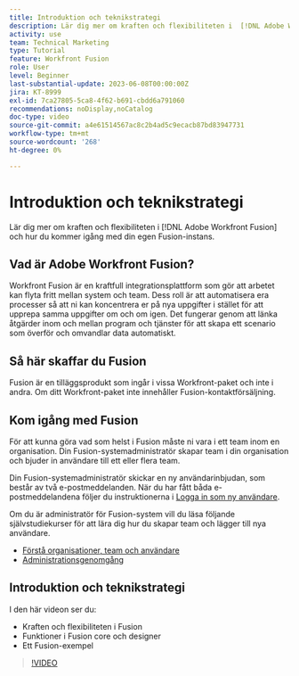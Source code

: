 ```yaml
---
title: Introduktion och teknikstrategi
description: Lär dig mer om kraften och flexibiliteten i  [!DNL Adobe Workfront Fusion] och hur du kommer igång med din egen Fusion-instans.
activity: use
team: Technical Marketing
type: Tutorial
feature: Workfront Fusion
role: User
level: Beginner
last-substantial-update: 2023-06-08T00:00:00Z
jira: KT-8999
exl-id: 7ca27805-5ca8-4f62-b691-cbdd6a791060
recommendations: noDisplay,noCatalog
doc-type: video
source-git-commit: a4e61514567ac8c2b4ad5c9ecacb87bd83947731
workflow-type: tm+mt
source-wordcount: '268'
ht-degree: 0%

---
```


# Introduktion och teknikstrategi

Lär dig mer om kraften och flexibiliteten i [!DNL Adobe Workfront Fusion] och hur du kommer igång med din egen Fusion-instans.

## Vad är Adobe Workfront Fusion?

Workfront Fusion är en kraftfull integrationsplattform som gör att arbetet kan flyta fritt mellan system och team. Dess roll är att automatisera era processer så att ni kan koncentrera er på nya uppgifter i stället för att upprepa samma uppgifter om och om igen. Det fungerar genom att länka åtgärder inom och mellan program och tjänster för att skapa ett scenario som överför och omvandlar data automatiskt.

## Så här skaffar du Fusion

Fusion är en tilläggsprodukt som ingår i vissa Workfront-paket och inte i andra. Om ditt Workfront-paket inte innehåller Fusion-kontaktförsäljning.

## Kom igång med Fusion

För att kunna göra vad som helst i Fusion måste ni vara i ett team inom en organisation. Din Fusion-systemadministratör skapar team i din organisation och bjuder in användare till ett eller flera team.

Din Fusion-systemadministratör skickar en ny användarinbjudan, som består av två e-postmeddelanden. När du har fått båda e-postmeddelandena följer du instruktionerna i [Logga in som ny användare](https://experienceleague.adobe.com/docs/workfront-learn/tutorials-workfront/fusion/welcome-to-workfront-fusion/log-in-as-a-new-user.html?lang=en).

Om du är administratör för Fusion-system vill du läsa följande självstudiekurser för att lära dig hur du skapar team och lägger till nya användare.

* [Förstå organisationer, team och användare](https://experienceleague.adobe.com/docs/workfront-learn/tutorials-workfront/fusion/workfront-fusion-administration/understand-organizations-teams-and-users.html?lang=en)
* [Administrationsgenomgång](https://experienceleague.adobe.com/docs/workfront-learn/tutorials-workfront/fusion/workfront-fusion-administration/administration-walkthrough.html?lang=en)

## Introduktion och teknikstrategi

I den här videon ser du:

* Kraften och flexibiliteten i Fusion
* Funktioner i Fusion core och designer
* Ett Fusion-exempel

>[!VIDEO](https://video.tv.adobe.com/v/335259/?quality=12&learn=on)
